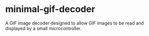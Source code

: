 # minimal-gif-decoder
A GIF image decoder designed to allow GIF images to be read and displayed by a small microcontroller.
